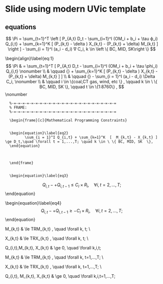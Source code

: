 # Slide using modern UVic template
## equations


$$ \Pi = \sum_{t=1}^T \left [   P_{A,t} D_t  - \sum_{i=1}^I (OM_i + b_i + \tau ϕ_i) Q_{i,t} + \sum_{k=1}^K  [  (P_{k,t} - \delta ) X_{k,t} - (P_{k,t} + \delta) M_{k,t}  ] \right ]  - \sum_{i = 1}^I (a_i - d_i) ∇ C_i, k \in \left \{ BC, MID, SK\right \}  $$


\begin{align}\label{eq:1}
$$  \Pi & = \sum_{t=1}^T  [   P_{A,t} D_t  - \sum_{i=1}^I (OM_i + b_i + \tau \phi_i) Q_{i,t}  \nonumber   \\
      & \qquad {} + \sum_{k=1}^K  [  (P_{k,t} - \delta ) X_{k,t} - (P_{k,t} + \delta) M_{k,t}  ] ]  \\
      & \qquad {} - \sum_{i = 1}^I (a_i - d_i) \Delta C_i,  \nonumber \\
      & \qquad i \in \{coal,CT gas, wind, etc \} , \qquad  k \in \ \{ BC, MID, SK  \}, \qquad t \in \{1:8760\} , $$ \nonumber

      %-=-=-=-=-=-=-=-=-=-=-=-=-=-=-=-=-=-=-=-=-=-=-=-=
      %	FRAME:
      %-=-=-=-=-=-=-=-=-=-=-=-=-=-=-=-=-=-=-=-=-=-=-=-=

      \begin{frame}[c]{Mathematical Programming Constraints}


      \begin{equation}\label{eq2}
             \sum_{i = 1}^I Q_{i,t} + \sum_{k=1}^K  [  M_{k,t} - X_{k,t} ]   \ge D_t,\quad \forall t = 1,...,T; \quad k \in \ \{ BC, MID, SK  \},   
      \end{equation}



      \end{frame}


      \begin{equation}\label{eq3}
 $$Q_{i,t} -   +  Q_{i,t-1}  \le C_I \times R_i ,  \quad \forall i,t = 2,...,T; $$
\end{equation}

\begin{equation}\label{eq4}
$$Q_{i,t} -   +  Q_{i,t-1}  \ge - C_I \times R_i ,  \quad \forall i,t = 2,...,T; $$
\end{equation}




M_{k,t} & \le TRM_{k,t} ,  \quad \forall k, t; \\

X_{k,t} & \le TRX_{k,t} ,  \quad \forall k, t; \\

Q_{i,t},M_{k,t},  X_{k,t} & \ge 0,  \quad \forall k,i,t;


M_{k,t} & \le TRM_{k,t} ,  \quad \forall k, t=1,...,T; \\

X_{k,t} & \le TRX_{k,t} ,  \quad \forall k, t=1,...,T; \\

Q_{i,t}, M_{k,t}, X_{k,t} & \ge 0,  \quad \forall k,i,t=1,...,T;
